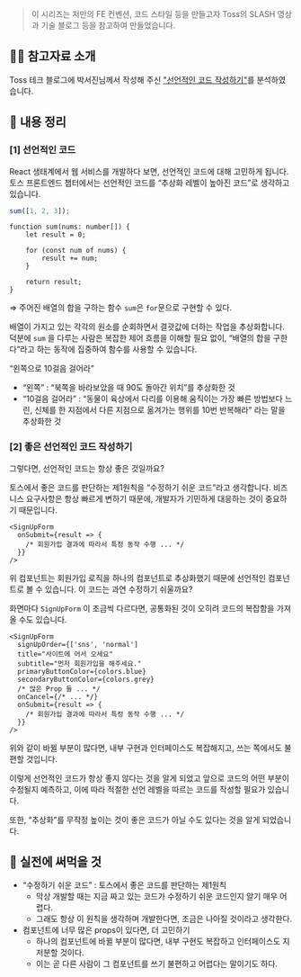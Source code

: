 
> 이 시리즈는 저만의 FE 컨벤션, 코드 스타일 등을 만들고자 Toss의 SLASH 영상과 기술 블로그 등을 참고하여 만들었습니다.

## **👋🏼 참고자료 소개**

Toss 테크 블로그에 박서진님께서 작성해 주신 ["선언적인 코드 작성하기"](https://toss.tech/article/frontend-declarative-code)를 분석하였습니다.



## 📌 내용 정리

### [1] 선언적인 코드

React 생태계에서 웹 서비스를 개발하다 보면, 선언적인 코드에 대해 고민하게 됩니다. 토스 프론트엔드 챕터에서는 선언적인 코드를 “추상화 레벨이 높아진 코드”로 생각하고 있습니다.

```jsx
sum([1, 2, 3]);
```

```tsx
function sum(nums: number[]) {
	let result = 0;

	for (const num of nums) {
		result += num;
	}
	
	return result;
}
```

⇒ 주어진 배열의 합을 구하는 함수 `sum`은 `for`문으로 구현할 수 있다.

배열이 가지고 있는 각각의 원소를 순회하면서 결괏값에 더하는 작업을 추상화합니다. 덕분에 `sum` 을 다루는 사람은 복잡한 제어 흐름을 이해할 필요 없이, “배열의 합을 구한다”라고 하는 동작에 집중하여 함수를 사용할 수 있습니다.

“왼쪽으로 10걸음 걸어라”

- “왼쪽” : “북쪽을 바라보았을 때 90도 돌아간 위치”를 추상화한 것
- “10걸음 걸어라” : “동물이 육상에서 다리를 이용해 움직이는 가장 빠른 방법보다 느린, 신체를 한 지점에서 다른 지점으로 옮겨가는 행위를 10번 반복해라” 라는 말을 추상화한 것

### [2] 좋은 선언적인 코드 작성하기

그렇다면, 선언적인 코드는 항상 좋은 것일까요?

토스에서 좋은 코드를 판단하는 제1원칙을 “수정하기 쉬운 코드”라고 생각합니다. 비즈니스 요구사항은 항상 빠르게 변하기 때문에, 개발자가 기민하게 대응하는 것이 중요하기 때문입니다.

```tsx
<SignUpForm
  onSubmit={result => {
    /* 회원가입 결과에 따라서 특정 동작 수행 ... */
  }}
/>
```

위 컴포넌트는 회원가입 로직을 하나의 컴포넌트로 추상화했기 때문에 선언적인 컴포넌트로 볼 수 있습니다. 이 코드는 과연 수정하기 쉬울까요?

화면마다 `SignUpForm` 이 조금씩 다르다면, 공통화된 것이 오히려 코드의 복잡함을 가져올 수도 있습니다.

```tsx
<SignUpForm
  signUpOrder={['sns', 'normal']
  title="사이트에 어서 오세요"
  subtitle="먼저 회원가입을 해주세요."
  primaryButtonColor={colors.blue}
  secondaryButtonColor={colors.grey}
  /* 많은 Prop 들 ... */
  onCancel={/* ... */}
  onSubmit={result => {
    /* 회원가입 결과에 따라서 특정 동작 수행 ... */
  }}
/>
```

위와 같이 바뀔 부분이 많다면, 내부 구현과 인터페이스도 복잡해지고, 쓰는 쪽에서도 불편할 것입니다.

이렇게 선언적인 코드가 항상 좋지 않다는 것을 알게 되었고 앞으로 코드의 어떤 부분이 수정될지 예측하고, 이에 따라 적절한 선언 레벨을 따르는 코드를 작성할 필요가 있습니다.

또한, “추상화”를 무작정 높이는 것이 좋은 코드가 아닐 수도 있다는 것을 알게 되었습니다.


## 🚀 실전에 써먹을 것

- “수정하기 쉬운 코드” : 토스에서 좋은 코드를 판단하는 제1원칙
    - 막상 개발할 때는 지금 짜고 있는 코드가 수정하기 쉬운 코드인지 알기 매우 어렵다.
    - 그래도 항상 이 원칙을 생각하며 개발한다면, 조금은 나아질 것이라고 생각한다.
- 컴포넌트에 너무 많은 props이 있다면, 더 고민하기
    - 하나의 컴포넌트에 바뀔 부분이 많다면, 내부 구현도 복잡하고 인터페이스도 지저분할 것이다.
    - 이는 곧 다른 사람이 그 컴포넌트를 쓰기 불편하고 어렵다는 말이기도 하다.
